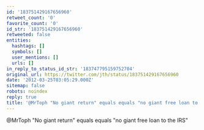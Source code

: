 ```yaml
---
id: '183751429167656960'
retweet_count: '0'
favorite_count: '0'
id_str: '183751429167656960'
retweeted: false
entities:
  hashtags: []
  symbols: []
  user_mentions: []
  urls: []
in_reply_to_status_id_str: '183747795159752704'
original_url: https://twitter.com/jth/status/183751429167656960
date: '2012-03-25T03:05:29.000Z'
sitemap: false
robots: noindex
reply: true
title: '@MrToph "No giant return" equals equals "no giant free loan to the IRS"'
---
```


@MrToph "No giant return" equals equals "no giant free loan to the IRS"